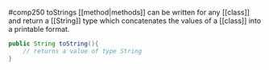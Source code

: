 #comp250 
toStrings [[method|methods]] can be written for any [[class]] and return a [[String]] type which concatenates the values of a [[class]] into a printable format. 

```java
public String toString(){
	// returns a value of type String
}
```